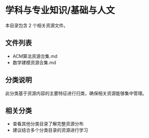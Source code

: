 # 学科与专业知识/基础与人文

本目录包含 2 个相关资源文件。

## 文件列表

- ACM算法资源合集.md
- 数学建模资源合集.md

## 分类说明

此分类基于资源内容的主要特征进行归类，确保相关资源能够集中管理。

## 相关分类

- 查看其他分类目录了解完整资源分布
- 建议结合多个分类目录的资源进行学习
